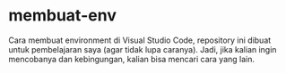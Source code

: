 # membuat-env
Cara membuat environment di Visual Studio Code, repository ini dibuat untuk pembelajaran saya (agar tidak lupa caranya). Jadi, jika kalian ingin mencobanya dan kebingungan, kalian bisa mencari cara yang lain.
